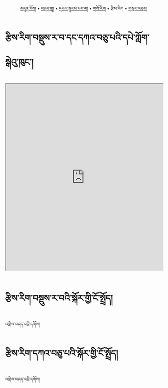 <p align="center">
  <a href="https://bdrc-reader.github.io/sherabling/">མདུན་ངོས།</a> • <a href="https://bdrc-reader.github.io/sherabling/shadra">བཤད་གྲྭ།</a> • <a href="https://bdrc-reader.github.io/sherabling/yigcha">དཔལ་སྤུངས་པར་མ།</a> • <a href="https://bdrc-reader.github.io/sherabling/sorig">གསོ་རིག</a> • <span>རྩིས་རིག</span> • <a href="https://bdrc-reader.github.io/sherabling/sungbum">གསུང་འབུམ།</a></p>


# རྩིས་རིག་བསྡུས་ར་བ་དང་དཀའ་བཅུ་པའི་དཔེ་ཀློག་སྒེའུ་ཁུང་།

<iframe src="https://library.bdrc.io/scripts/embed-iframe.html?work=bdr:W1ERI0013004&origin=https://bdrc-reader.github.io/sherabling/tzirig" width="100%" height="600"></iframe>

<br>
<br>

# རྩིས་རིག་བསྡུས་ར་བའི་སྐོར་གྱི་ངོ་སྤྲོད།

འགྲེལ་བཤད་འབྲི་དགོས།

# རྩིས་རིག་དཀའ་བཅུ་པའི་སྐོར་གྱི་ངོ་སྤྲོད།

འགྲེལ་བཤད་འབྲི་དགོས།








